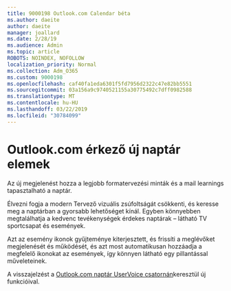 ```yaml
---
title: 9000198 Outlook.com Calendar béta
ms.author: daeite
author: daeite
manager: joallard
ms.date: 2/28/19
ms.audience: Admin
ms.topic: article
ROBOTS: NOINDEX, NOFOLLOW
localization_priority: Normal
ms.collection: Adm_O365
ms.custom: 9000198
ms.openlocfilehash: caf40fa1eda6301f5fd7956d2322c47e82bb5551
ms.sourcegitcommit: 03a156a9c9740521155a30775492c7dff0982588
ms.translationtype: MT
ms.contentlocale: hu-HU
ms.lasthandoff: 03/22/2019
ms.locfileid: "30784099"
---
```

# <a name="new-calendar-experiences-coming-to-outlookcom"></a>Outlook.com érkező új naptár elemek

Az új megjelenést hozza a legjobb formatervezési minták és a mail learnings tapasztalható a naptár.

Élvezni fogja a modern Tervező vizuális zsúfoltságát csökkenti, és keresse meg a naptárban a gyorsabb lehetőséget kínál. Egyben könnyebben megtalálhatja a kedvenc tevékenységek érdekes naptárak – látható TV sportcsapat és események.

Azt az esemény ikonok gyűjteménye kiterjesztett, és frissíti a meglévőket megjelenését és működését, és azt most automatikusan hozzáadja a megfelelő ikonokat az események, így könnyen látható egy pillantással műveleteinek.

A visszajelzést a [Outlook.com naptár UserVoice csatornán](https://outlook.uservoice.com/forums/601444-new-experiences-in-outlook-com?category_id=209197)keresztül új funkcióival.